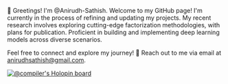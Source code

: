 👋 Greetings! I'm @Anirudh-Sathish.
Welcome to my GitHub page! I'm currently in the process of refining and updating my projects. My recent research involves exploring cutting-edge factorization methodologies, with plans for publication. Proficient in building and implementing deep learning models across diverse scenarios.

Feel free to connect and explore my journey!
📧 Reach out to me via email at anirudhsathish@gmail.com.

[![@compiler's Holopin board](https://holopin.me/compiler)](https://holopin.io/@compiler)

<!---
Anirudh-Sathish/Anirudh-Sathish is a ✨ special ✨ repository because its `README.md` (this file) appears on your GitHub profile.
You can click the Preview link to take a look at your changes.
--->

